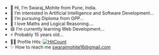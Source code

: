 - 👋 Hi, I’m Swaraj_Mohite from Pune, India.
- 👀 I’m interested in Artificial Intelligence and Software Development...
- 🌱 I’m pursuing Diploma from GPP...
- 🤩 I love Maths and Logical Reasoning....
- 😄 I’m currently learning Web Development...
- ⚡ Probably 15 years old...
- 👨‍💻 Profile Hits: [![HitCount](https://hits.dwyl.com/SwarajMohite/{project}.svg?style=flat-square)](http://hits.dwyl.com/SwarajMohite/{project})
- ✨ How to reach me swarajmohite16@gmail.com

<!---
SwarajMohite/SwarajMohite is a ✨ special ✨ repository because its `README.md` (this file) appears on your GitHub profile.
You can click the Preview link to take a look at your changes.
--->
